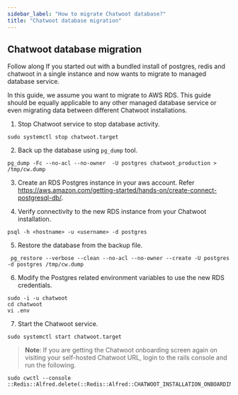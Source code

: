 ```yaml
---
sidebar_label: "How to migrate Chatwoot database?"
title: "Chatwoot database migration"
---
```


## Chatwoot database migration

Follow along If you started out with a bundled install of postgres, redis and chatwoot in a single instance
and now wants to migrate to managed database service.

In this guide, we assume you want to migrate to AWS RDS. This guide should be equally applicable to any other
managed database service or even migrating data between different Chatwoot installations.

1. Stop Chatwoot service to stop database activity.
```
sudo systemctl stop chatwoot.target
```

2. Back up the database using `pg_dump` tool.
```
pg_dump -Fc --no-acl --no-owner  -U postgres chatwoot_production > /tmp/cw.dump
```

3. Create an RDS Postgres instance in your aws account. Refer https://aws.amazon.com/getting-started/hands-on/create-connect-postgresql-db/.

4. Verify connectivity to the new RDS instance from your Chatwoot installation.
```
psql -h <hostname> -u <username> -d postgres
```

5. Restore the database from the backup file.
```
 pg_restore --verbose --clean --no-acl --no-owner --create -U postgres -d postgres /tmp/cw.dump
```

6.  Modify the Postgres related environment variables to use the new RDS credentials.
```
sudo -i -u chatwoot
cd chatwoot
vi .env
```

7. Start the Chatwoot service.
```
sudo systemctl start chatwoot.target
```

> **Note**: If you are getting the Chatwoot onboarding screen again on visiting your self-hosted Chatwoot URL, 
> login to the rails console and run the following.
```
sudo cwctl --console
::Redis::Alfred.delete(::Redis::Alfred::CHATWOOT_INSTALLATION_ONBOARDING)
```

